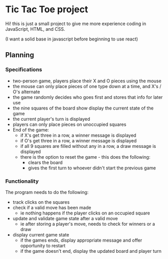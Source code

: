 # Tic Tac Toe project

Hi! this is just a small project to give me more experience coding in JavaScript, HTML, and CSS.

(I want a solid base in javascript before beginning to use react)

## Planning

### Specifications
* two-person game, players place their X and O pieces using the mouse
* the mouse can only place pieces of one type down at a time, and X's / O's alternate
* the game randomly decides who goes first and stores that info for later use
* the nine squares of the board show display the current state of the game
* the current player's turn is displayed
* players can only place pieces on unoccupied squares
* End of the game:
    * if X's get three in a row, a winner message is displayed
    * if O's get three in a row, a winner message is displayed
    * if all 9 squares are filled without any in a row, a draw message is displayed
    * there is the option to reset the game - this does the following:
        * clears the board
        * gives the first turn to whoever didn't start the previous game

### Functionality
The program needs to do the following:
* track clicks on the squares
* check if a valid move has been made
    * ie nothing happens if the player clicks on an occupied square
* update and validate game state after a valid move
    * ie after storing a player's move, needs to check for winners or a draw
* display current game state
    * if the games ends, display appropriate message and offer opportunity to restart
    * if the game doesn't end, display the updated board and player turn
